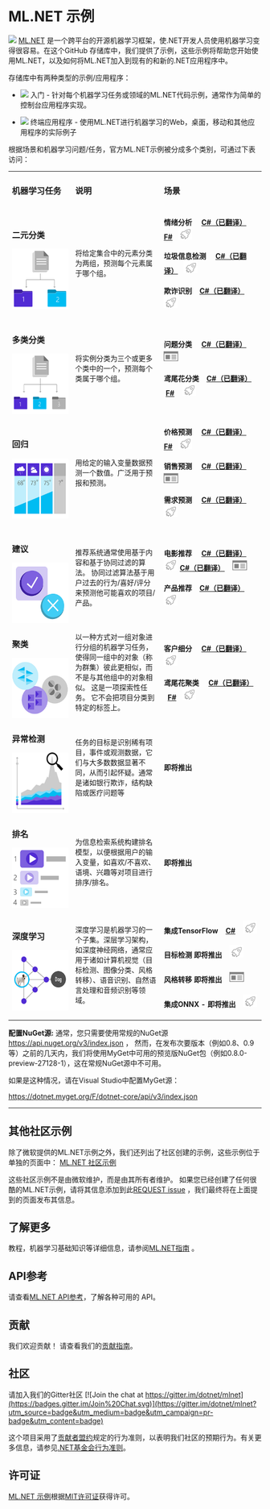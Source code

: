 # ML.NET 示例
[![](https://dotnet.visualstudio.com/_apis/public/build/definitions/9ee6d478-d288-47f7-aacc-f6e6d082ae6d/22/badge)](https://dotnet.visualstudio.com/public/_build/index?definitionId=22 )
[ML.NET](https://www.microsoft.com/net/learn/apps/machine-learning-and-ai/ml-dotnet) 是一个跨平台的开源机器学习框架，使.NET开发人员使用机器学习变得很容易。在这个GitHub 存储库中，我们提供了示例，这些示例将帮助您开始使用ML.NET，以及如何将ML.NET加入到现有的和新的.NET应用程序中。

存储库中有两种类型的示例/应用程序：

* ![](https://github.com/dotnet/machinelearning-samples/blob/features/samples-new-api/images/app-type-getting-started.png)  入门 - 针对每个机器学习任务或领域的ML.NET代码示例，通常作为简单的控制台应用程序实现。 

* ![](https://github.com/dotnet/machinelearning-samples/blob/features/samples-new-api/images/app-type-e2e.png)  终端应用程序 - 使用ML.NET进行机器学习的Web，桌面，移动和其他应用程序的实际例子

根据场景和机器学习问题/任务，官方ML.NET示例被分成多个类别，可通过下表访问：

<table>
 <tr>
   <td width="25%">
      <h3><b>机器学习任务</b></h3>
  </td>
  <td>
      <h3 width="35%"><b>说明</b></h3>
  </td>
  <td>
      <h3><b>场景</b></h3>
  </td>
 </tr>
 <tr>
   <td width="25%">
      <h3>二元分类</h3>
      <img src="images/Binary Classification.png" alt="二元分类 图表" width="120" height="120"  align="middle">
  </td>
  <td width="35%">
  将给定集合中的元素分类为两组，预测每个元素属于哪个组。
  </td>
    <td>
      <h4>情绪分析 &nbsp;&nbsp;&nbsp;
      <a href="samples/csharp/getting-started/BinaryClassification_SentimentAnalysis">C#（已翻译）</a> &nbsp; &nbsp; <a href="samples/fsharp/getting-started/BinaryClassification_SentimentAnalysis">F#</a>&nbsp;&nbsp;&nbsp;<img src="images/app-type-getting-started.png" alt="入门图标"></h4>
      <h4>垃圾信息检测 &nbsp;&nbsp;&nbsp;
      <a href="samples/csharp/getting-started/BinaryClassification_SpamDetection">C#（已翻译）</a>&nbsp;&nbsp;&nbsp;<img src="images/app-type-getting-started.png" alt="入门图标"></h4>
      <h4>欺诈识别 &nbsp;&nbsp;&nbsp;<a href="samples/csharp/getting-started/BinaryClassification_CreditCardFraudDetection">C#（已翻译）</a> &nbsp;&nbsp;&nbsp;<img src="images/app-type-getting-started.png" alt="入门图标"></h4>
  </td>
 </tr>
 <tr>
   <td width="25%">
      <h3>多类分类</h3>
      <img src="images/Multiple Classification.png" alt="多类分类" width="120" height="120"  align="middle">
  </td>
  <td width="35%">
  将实例分类为三个或更多个类中的一个，预测每个类属于哪个组。
  </td>
  <td>
      <h4>问题分类 &nbsp;&nbsp;&nbsp;
      <a href="samples/csharp/end-to-end-apps/MulticlassClassification-GitHubLabeler">C#（已翻译）</a> &nbsp;&nbsp;&nbsp;<img src="images/app-type-e2e.png" alt="终端应用程序图标"></h4>
      <h4>鸢尾花分类 &nbsp;&nbsp;&nbsp;<a href="samples/csharp/getting-started/MulticlassClassification_Iris">C#（已翻译）</a> &nbsp; &nbsp;<a href="samples/fsharp/getting-started/MulticlassClassification_Iris">F#</a> &nbsp;&nbsp;&nbsp;<img src="images/app-type-getting-started.png" alt="入门图标"></h4>
  </td>
 </tr>
 <tr>
   <td width="25%">
      <h3>回归</h3>
      <img src="images/Regression.png" alt="回归图标" width="120" height="120"  align="middle">
  </td>
  <td width="35%">
  用给定的输入变量数据预测一个数值。广泛用于预报和预测。
  </td>
  <td>
      <h4>价格预测 &nbsp;&nbsp;&nbsp;
      <a href="samples/csharp/getting-started/Regression_TaxiFarePrediction">C#（已翻译）</a> &nbsp; &nbsp; <a href="samples/fsharp/getting-started/Regression_TaxiFarePrediction">F#</a>&nbsp;&nbsp;&nbsp;<img src="images/app-type-getting-started.png" alt="入门图标"></h4>
      <h4>销售预测 &nbsp;&nbsp;&nbsp;
      <a href="samples/csharp/end-to-end-apps/Regression-SalesForecast">C#（已翻译）</a>  &nbsp;&nbsp;&nbsp;<img src="images/app-type-e2e.png" alt="终端应用程序图标"></h4>
      <h4>需求预测 &nbsp;&nbsp;&nbsp;
      <a href="samples/csharp/getting-started/Regression_BikeSharingDemand">C#（已翻译）</a> &nbsp;&nbsp;&nbsp;<img src="images/app-type-getting-started.png" alt="入门图标"></h4>
  </td>
 </tr>
 <tr>
   <td width="25%">
      <h3>建议</h3>
      <img src="images/Recommendation.png" alt="建议图标" width="120" height="120"  align="middle">
  </td>
  <td width="35%">
  推荐系统通常使用基于内容和基于协同过滤的算法。 协同过滤算法基于用户过去的行为/喜好/评分来预测他可能喜欢的项目/产品。
  </td>
  <td>
      <h4>电影推荐 &nbsp;&nbsp;&nbsp;
        <a href="samples/csharp/getting-started/MatrixFactorization_MovieRecommendation">C#（已翻译）</a> &nbsp;&nbsp;&nbsp;<img src="images/app-type-getting-started.png" alt="入门图标">
        <a href="samples/csharp/end-to-end-apps/Recommendation-MovieRecommender">C#（已翻译）</a> &nbsp;&nbsp;&nbsp;<img src="images/app-type-e2e.png" alt="终端应用程序图标"> </h4>
       <h4>产品推荐 &nbsp;&nbsp;&nbsp;<a href="samples/csharp/getting-started/MatrixFactorization_ProductRecommendation">C#（已翻译）</a><img src="images/app-type-getting-started.png" alt="Getting started icon"> </h4>
  </td>
 </tr>
  <tr>
   <td width="25%">
      <h3>聚类</h3>
      <img src="images/Clustering.png" alt="聚类绘图" width="120" height="120"  align="middle">
  </td>
  <td width="35%">
  以一种方式对一组对象进行分组的机器学习任务，使得同一组中的对象（称为群集）彼此更相似，而不是与其他组中的对象相似。 这是一项探索性任务。 它不会把项目分类到特定的标签上。
  </td>
  <td>
      <h4>客户细分 &nbsp;&nbsp;&nbsp;
      <a href="samples/csharp/getting-started/Clustering_CustomerSegmentation">C#（已翻译）</a> &nbsp;&nbsp;&nbsp;<img src="images/app-type-getting-started.png" alt="入门图标"></h4>
      <h4>鸢尾花聚类 &nbsp;&nbsp;&nbsp;
      <a href="samples/csharp/getting-started/Clustering_Iris">C#（已翻译）</a> &nbsp; &nbsp; <a href="samples/fsharp/getting-started/Clustering_Iris">F#</a>&nbsp;&nbsp;&nbsp;<img src="images/app-type-getting-started.png" alt="入门图标"></h4>
  </td>
 </tr>
  <tr>
   <td width="25%">
      <h3>异常检测</h3>
      <img src="images/Anomaly Detection.png" alt="异常检测图表" width="120" height="120"  align="middle">
  </td>
  <td width="35%">
任务的目标是识别稀有项目，事件或观测数据，它们与大多数数据显著不同，从而引起怀疑。通常是诸如银行欺诈，结构缺陷或医疗问题等
  </td>
  <td>
      <h4>即将推出</h4>
  </td>
 </tr>
  <tr>
   <td width="25%">
      <h3>排名</h3>
      <img src="images/Ranking.png" alt="排名标志" width="120" height="120"  align="middle">
  </td>
  <td width="35%">
  为信息检索系统构建排名模型，以便根据用户的输入变量，如喜欢/不喜欢、语境、兴趣等对项目进行排序/排名。
  </td>
  <td>
      <h4>即将推出</h4>
  </td>
 </tr>
  <tr>
   <td width="25%">
      <h3>深度学习</h3>
      <img src="images/Deep Learning.png" alt="深度学习标志" width="120" height="120"  align="middle">
  </td>
  <td width="35%">
  深度学习是机器学习的一个子集。深层学习架构，如深度神经网络，通常应用于诸如计算机视觉（目标检测、图像分类、风格转移）、语音识别、自然语言处理和音频识别等领域。
  </td>
  <td>
      <h4>集成TensorFlow &nbsp;&nbsp;&nbsp;<a href="samples/csharp/getting-started/DeepLearning_ImageClassification_TensorFlow">C#</a> &nbsp;&nbsp;&nbsp;<img src="images/app-type-getting-started.png" alt="入门图标"></h4>
      <h4>目标检测 即将推出 &nbsp;&nbsp;&nbsp;<img src="images/app-type-getting-started.png" alt="入门图标"></h4>
      <h4>风格转移  即将推出 &nbsp;&nbsp;&nbsp;<img src="images/app-type-e2e.png" alt="终端应用程序图标"></h4>
      <h4>集成ONNX - 即将推出 &nbsp;&nbsp;&nbsp;<img src="images/app-type-getting-started.png" alt="入门图标"></h4>
  </td>
 </tr>
 </table>

**配置NuGet源:** 通常，您只需要使用常规的NuGet源 https://api.nuget.org/v3/index.json ， 然而，在发布次要版本（例如0.8、0.9等）之前的几天内，我们将使用MyGet中可用的预览版NuGet包（例如0.8.0-preview-27128-1），这在常规NuGet源中不可用。

如果是这种情况，请在Visual Studio中配置MyGet源：

https://dotnet.myget.org/F/dotnet-core/api/v3/index.json

-------------------------------------------------------

## 其他社区示例

除了微软提供的ML.NET示例之外，我们还列出了社区创建的示例，这些示例位于单独的页面中：
[ML.NET 社区示例](https://github.com/dotnet/machinelearning-samples/blob/master/docs/COMMUNITY-SAMPLES.md)

这些社区示例不是由微软维护，而是由其所有者维护。
如果您已经创建了任何很酷的ML.NET示例，请将其信息添加到此[REQUEST issue](https://github.com/dotnet/machinelearning-samples/issues/86) ，我们最终将在上面提到的页面发布其信息。

## 了解更多

教程，机器学习基础知识等详细信息，请参阅[ML.NET指南](https://docs.microsoft.com/en-us/dotnet/machine-learning/) 。

## API参考

请查看[ML.NET API参考](https://docs.microsoft.com/dotnet/api/?view=ml-dotnet)，了解各种可用的 API。

## 贡献

我们欢迎贡献！ 请查看我们的[贡献指南](CONTRIBUTING.md)。

## 社区

请加入我们的Gitter社区 [![Join the chat at https://gitter.im/dotnet/mlnet](https://badges.gitter.im/Join%20Chat.svg)](https://gitter.im/dotnet/mlnet?utm_source=badge&utm_medium=badge&utm_campaign=pr-badge&utm_content=badge)

这个项目采用了[贡献者盟约](http://contributor-covenant.org/)规定的行为准则，以表明我们社区的预期行为。有关更多信息，请参见[.NET基金会行为准则](https://dotnetfoundation.org/code-of-conduct)。

## 许可证

[ML.NET 示例](https://github.com/dotnet/machinelearning-samples)根据[MIT许可证](https://github.com/dotnet/machinelearning-samples/blob/master/LICENSE)获得许可。
